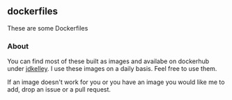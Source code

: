 ## dockerfiles

These are some Dockerfiles

### About

You can find most of these built as images and availabe on dockerhub under [jdkelley](https://hub.docker.com/r/jdkelley). I use these images on a daily basis. Feel free to use them.

If an image doesn't work for you or you have an image you would like me to add, drop an issue or a pull request. 




